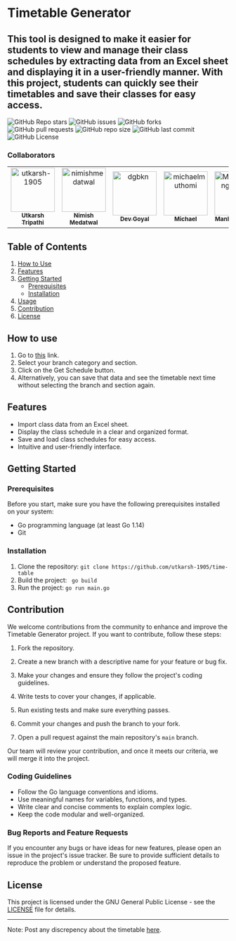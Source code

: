 # Timetable Generator

## This tool is designed to make it easier for students to view and manage their class schedules by extracting data from an Excel sheet and displaying it in a user-friendly manner. With this project, students can quickly see their timetables and save their classes for easy access.

![GitHub Repo stars](https://img.shields.io/github/stars/utkarsh-1905/time-table?style=social)
![GitHub issues](https://img.shields.io/github/issues/utkarsh-1905/time-table)
![GitHub forks](https://img.shields.io/github/forks/utkarsh-1905/time-table?style=social)
![GitHub pull requests](https://img.shields.io/github/issues-pr/utkarsh-1905/time-table)
![GitHub repo size](https://img.shields.io/github/repo-size/utkarsh-1905/time-table)
![GitHub last commit](https://img.shields.io/github/last-commit/utkarsh-1905/time-table)
![GitHub License](https://img.shields.io/github/license/utkarsh-1905/time-table)

### Collaborators

<!-- readme: utkarsh-1905,nimishmedatwal,dgbkn,SmartKapila,contributors -start -->
<table>
<tr>
    <td align="center">
        <a href="https://github.com/utkarsh-1905">
            <img src="https://avatars.githubusercontent.com/u/83540694?v=4" width="100;" alt="utkarsh-1905"/>
            <br />
            <sub><b>Utkarsh Tripathi</b></sub>
        </a>
    </td>
    <td align="center">
        <a href="https://github.com/nimishmedatwal">
            <img src="https://avatars.githubusercontent.com/u/91622060?v=4" width="100;" alt="nimishmedatwal"/>
            <br />
            <sub><b>Nimish Medatwal</b></sub>
        </a>
    </td>
    <td align="center">
        <a href="https://github.com/dgbkn">
            <img src="https://avatars.githubusercontent.com/u/65810521?v=4" width="100;" alt="dgbkn"/>
            <br />
            <sub><b>Dev Goyal</b></sub>
        </a>
    </td>
    <td align="center">
        <a href="https://github.com/michaelmuthomi">
            <img src="https://avatars.githubusercontent.com/u/108736931?v=4" width="100;" alt="michaelmuthomi"/>
            <br />
            <sub><b>Michael</b></sub>
        </a>
    </td>
    <td align="center">
        <a href="https://github.com/MankiratSingh1315">
            <img src="https://avatars.githubusercontent.com/u/120726854?v=4" width="100;" alt="MankiratSingh1315"/>
            <br />
            <sub><b>Mankirat Singh</b></sub>
        </a>
        </td>
        <td align="center">
        <a href="https://github.com/madhavkapila">
            <img src="https://avatars.githubusercontent.com/u/142913289?v=4" width="100;" alt="utkarsh-1905"/>
            <br />
            <sub><b>Madhav Kapila</b></sub>
        </a>
    </td></tr>
</table>
<!-- readme: utkarsh-1905,nimishmedatwal,dgbkn,contributors -end -->

## Table of Contents

1. [How to Use](#how-to-use)
1. [Features](#features)
1. [Getting Started](#getting-started)
   - [Prerequisites](#prerequisites)
   - [Installation](#installation)
1. [Usage](#usage)
1. [Contribution](#contribution)
1. [License](#license)

## How to use

1. Go to [this](https://timetable.mlsctiet.com) link.
2. Select your branch category and section.
3. Click on the Get Schedule button.
4. Alternatively, you can save that data and see the timetable next time without selecting the branch and section again.

## Features

- Import class data from an Excel sheet.
- Display the class schedule in a clear and organized format.
- Save and load class schedules for easy access.
- Intuitive and user-friendly interface.

## Getting Started

### Prerequisites

Before you start, make sure you have the following prerequisites installed on your system:

- Go programming language (at least Go 1.14)
- Git

### Installation

1. Clone the repository: `git clone https://github.com/utkarsh-1905/time-table`
2. Build the project: ` go build`
3. Run the project: `go run main.go`

## Contribution

We welcome contributions from the community to enhance and improve the Timetable Generator project. If you want to contribute, follow these steps:

1. Fork the repository.

2. Create a new branch with a descriptive name for your feature or bug fix.

3. Make your changes and ensure they follow the project's coding guidelines.

4. Write tests to cover your changes, if applicable.

5. Run existing tests and make sure everything passes.

6. Commit your changes and push the branch to your fork.

7. Open a pull request against the main repository's `main` branch.

Our team will review your contribution, and once it meets our criteria, we will merge it into the project.

### Coding Guidelines

- Follow the Go language conventions and idioms.
- Use meaningful names for variables, functions, and types.
- Write clear and concise comments to explain complex logic.
- Keep the code modular and well-organized.

### Bug Reports and Feature Requests

If you encounter any bugs or have ideas for new features, please open an issue in the project's issue tracker. Be sure to provide sufficient details to reproduce the problem or understand the proposed feature.

## License

This project is licensed under the GNU General Public License - see the [LICENSE](LICENSE) file for details.

---

Note: Post any discrepency about the timetable [here](https://github.com/utkarsh-1905/time-table/discussions/12).

